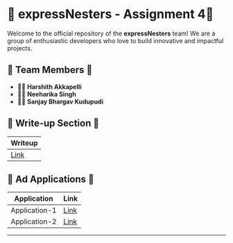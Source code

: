 # 🚀 expressNesters - Assignment 4🚀



Welcome to the official repository of the **expressNesters** team! We are a group of enthusiastic developers who love to build innovative and impactful projects.

## 🌟 Team Members 🌟
- 🧑‍💻 **Harshith Akkapelli**
- 🧑‍💻 **Neeharika Singh**
- 🧑‍💻 **Sanjay Bhargav Kudupudi**

## 📝 Write-up Section 📝

| Writeup                                 |
|-----------------------------------------|
| [Link](https://github.com/HarshithAkkapelli/test/blob/main/Writeup.pdf)       |

## 📱 Ad Applications 📱

| Application     | Link                                       |
|-----------------|--------------------------------------------|
| Application-1   | [Link](https://github.com/HarshithAkkapelli/test/tree/main/application_1)                    |
| Application-2   | [Link](https://github.com/HarshithAkkapelli/test/tree/main/application_2)                    |

---

